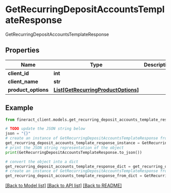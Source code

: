 # GetRecurringDepositAccountsTemplateResponse

GetRecurringDepositAccountsTemplateResponse

## Properties

Name | Type | Description | Notes
------------ | ------------- | ------------- | -------------
**client_id** | **int** |  | [optional] 
**client_name** | **str** |  | [optional] 
**product_options** | [**List[GetRecurringProductOptions]**](GetRecurringProductOptions.md) |  | [optional] 

## Example

```python
from fineract_client.models.get_recurring_deposit_accounts_template_response import GetRecurringDepositAccountsTemplateResponse

# TODO update the JSON string below
json = "{}"
# create an instance of GetRecurringDepositAccountsTemplateResponse from a JSON string
get_recurring_deposit_accounts_template_response_instance = GetRecurringDepositAccountsTemplateResponse.from_json(json)
# print the JSON string representation of the object
print(GetRecurringDepositAccountsTemplateResponse.to_json())

# convert the object into a dict
get_recurring_deposit_accounts_template_response_dict = get_recurring_deposit_accounts_template_response_instance.to_dict()
# create an instance of GetRecurringDepositAccountsTemplateResponse from a dict
get_recurring_deposit_accounts_template_response_from_dict = GetRecurringDepositAccountsTemplateResponse.from_dict(get_recurring_deposit_accounts_template_response_dict)
```
[[Back to Model list]](../README.md#documentation-for-models) [[Back to API list]](../README.md#documentation-for-api-endpoints) [[Back to README]](../README.md)


